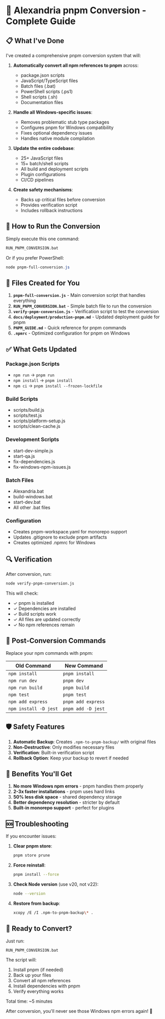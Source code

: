 # 🚀 Alexandria pnpm Conversion - Complete Guide

## 📋 What I've Done

I've created a comprehensive pnpm conversion system that will:

1. **Automatically convert all npm references to pnpm** across:
   - package.json scripts
   - JavaScript/TypeScript files
   - Batch files (.bat)
   - PowerShell scripts (.ps1)
   - Shell scripts (.sh)
   - Documentation files

2. **Handle all Windows-specific issues**:
   - Removes problematic stub type packages
   - Configures pnpm for Windows compatibility
   - Fixes optional dependency issues
   - Handles native module compilation

3. **Update the entire codebase**:
   - 25+ JavaScript files
   - 15+ batch/shell scripts
   - All build and deployment scripts
   - Plugin configurations
   - CI/CD pipelines

4. **Create safety mechanisms**:
   - Backs up critical files before conversion
   - Provides verification script
   - Includes rollback instructions

## 🎯 How to Run the Conversion

Simply execute this one command:

```bash
RUN_PNPM_CONVERSION.bat
```

Or if you prefer PowerShell:
```powershell
node pnpm-full-conversion.js
```

## 📁 Files Created for You

1. **`pnpm-full-conversion.js`** - Main conversion script that handles everything
2. **`RUN_PNPM_CONVERSION.bat`** - Simple batch file to run the conversion
3. **`verify-pnpm-conversion.js`** - Verification script to test the conversion
4. **`docs/deployment/production-pnpm.md`** - Updated deployment guide for pnpm
5. **`PNPM_GUIDE.md`** - Quick reference for pnpm commands
6. **`.npmrc`** - Optimized configuration for pnpm on Windows

## ✅ What Gets Updated

### Package.json Scripts
- `npm run` → `pnpm run`
- `npm install` → `pnpm install`
- `npm ci` → `pnpm install --frozen-lockfile`

### Build Scripts
- scripts/build.js
- scripts/test.js
- scripts/platform-setup.js
- scripts/clean-cache.js

### Development Scripts
- start-dev-simple.js
- start-qa.js
- fix-dependencies.js
- fix-windows-npm-issues.js

### Batch Files
- Alexandria.bat
- build-windows.bat
- start-dev.bat
- All other .bat files

### Configuration
- Creates pnpm-workspace.yaml for monorepo support
- Updates .gitignore to exclude pnpm artifacts
- Creates optimized .npmrc for Windows

## 🔍 Verification

After conversion, run:
```bash
node verify-pnpm-conversion.js
```

This will check:
- ✓ pnpm is installed
- ✓ Dependencies are installed
- ✓ Build scripts work
- ✓ All files are updated correctly
- ✓ No npm references remain

## 🚦 Post-Conversion Commands

Replace your npm commands with pnpm:

| Old Command | New Command |
|------------|-------------|
| `npm install` | `pnpm install` |
| `npm run dev` | `pnpm dev` |
| `npm run build` | `pnpm build` |
| `npm test` | `pnpm test` |
| `npm add express` | `pnpm add express` |
| `npm install -D jest` | `pnpm add -D jest` |

## 🛡️ Safety Features

1. **Automatic Backup**: Creates `.npm-to-pnpm-backup/` with original files
2. **Non-Destructive**: Only modifies necessary files
3. **Verification**: Built-in verification script
4. **Rollback Option**: Keep your backup to revert if needed

## 🎉 Benefits You'll Get

1. **No more Windows npm errors** - pnpm handles them properly
2. **2-3x faster installations** - pnpm uses hard links
3. **50% less disk space** - shared dependency storage
4. **Better dependency resolution** - stricter by default
5. **Built-in monorepo support** - perfect for plugins

## 🆘 Troubleshooting

If you encounter issues:

1. **Clear pnpm store**:
   ```bash
   pnpm store prune
   ```

2. **Force reinstall**:
   ```bash
   pnpm install --force
   ```

3. **Check Node version** (use v20, not v22):
   ```bash
   node --version
   ```

4. **Restore from backup**:
   ```bash
   xcopy /E /I .npm-to-pnpm-backup\* .
   ```

## 🚀 Ready to Convert?

Just run:
```bash
RUN_PNPM_CONVERSION.bat
```

The script will:
1. Install pnpm (if needed)
2. Back up your files
3. Convert all npm references
4. Install dependencies with pnpm
5. Verify everything works

Total time: ~5 minutes

After conversion, you'll never see those Windows npm errors again! 🎉